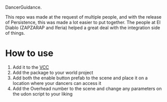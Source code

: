 DancerGuidance.

This repo was made at the request of multiple people, and with the release of Persistence, this was made a lot easier to put together. The people at El Diablo (ZAPZARAP and Iferia) helped a great deal with the integration side of things. 

# How to use

1. Add it to the [VCC](https://arne-van-der-lei.github.io/DancerGuidance/)
2. Add the package to your world project
3. Add both the enable button prefab to the scene and place it on a location where your dancers can access it
4. Add the Overhead number to the scene and change any parameters on the udon script to your liking

